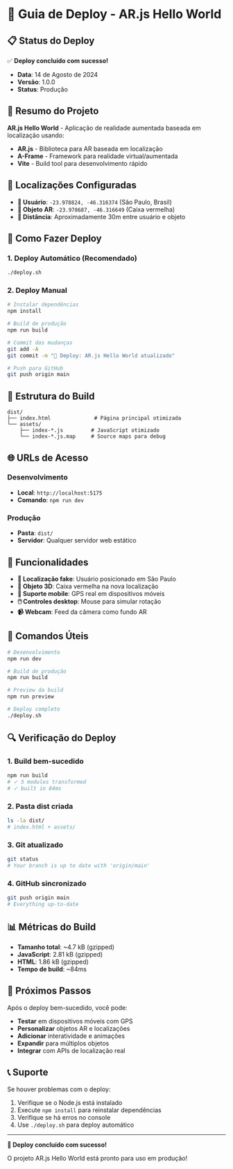 # 🚀 Guia de Deploy - AR.js Hello World

## 📋 **Status do Deploy**

✅ **Deploy concluído com sucesso!**
- **Data**: 14 de Agosto de 2024
- **Versão**: 1.0.0
- **Status**: Produção

## 🎯 **Resumo do Projeto**

**AR.js Hello World** - Aplicação de realidade aumentada baseada em localização usando:
- **AR.js** - Biblioteca para AR baseada em localização
- **A-Frame** - Framework para realidade virtual/aumentada
- **Vite** - Build tool para desenvolvimento rápido

## 📍 **Localizações Configuradas**

- **👤 Usuário**: `-23.978824, -46.316374` (São Paulo, Brasil)
- **🎲 Objeto AR**: `-23.978687, -46.316649` (Caixa vermelha)
- **📏 Distância**: Aproximadamente 30m entre usuário e objeto

## 🔧 **Como Fazer Deploy**

### **1. Deploy Automático (Recomendado)**
```bash
./deploy.sh
```

### **2. Deploy Manual**
```bash
# Instalar dependências
npm install

# Build de produção
npm run build

# Commit das mudanças
git add -A
git commit -m "🚀 Deploy: AR.js Hello World atualizado"

# Push para GitHub
git push origin main
```

## 📁 **Estrutura do Build**

```
dist/
├── index.html              # Página principal otimizada
└── assets/
    ├── index-*.js         # JavaScript otimizado
    └── index-*.js.map     # Source maps para debug
```

## 🌐 **URLs de Acesso**

### **Desenvolvimento**
- **Local**: `http://localhost:5175`
- **Comando**: `npm run dev`

### **Produção**
- **Pasta**: `dist/`
- **Servidor**: Qualquer servidor web estático

## 📱 **Funcionalidades**

- **📍 Localização fake**: Usuário posicionado em São Paulo
- **🎲 Objeto 3D**: Caixa vermelha na nova localização
- **📱 Suporte mobile**: GPS real em dispositivos móveis
- **🖱️ Controles desktop**: Mouse para simular rotação
- **📹 Webcam**: Feed da câmera como fundo AR

## 🚀 **Comandos Úteis**

```bash
# Desenvolvimento
npm run dev

# Build de produção
npm run build

# Preview da build
npm run preview

# Deploy completo
./deploy.sh
```

## 🔍 **Verificação do Deploy**

### **1. Build bem-sucedido**
```bash
npm run build
# ✓ 5 modules transformed
# ✓ built in 84ms
```

### **2. Pasta dist criada**
```bash
ls -la dist/
# index.html + assets/
```

### **3. Git atualizado**
```bash
git status
# Your branch is up to date with 'origin/main'
```

### **4. GitHub sincronizado**
```bash
git push origin main
# Everything up-to-date
```

## 📊 **Métricas do Build**

- **Tamanho total**: ~4.7 kB (gzipped)
- **JavaScript**: 2.81 kB (gzipped)
- **HTML**: 1.86 kB (gzipped)
- **Tempo de build**: ~84ms

## 🌟 **Próximos Passos**

Após o deploy bem-sucedido, você pode:
- **Testar** em dispositivos móveis com GPS
- **Personalizar** objetos AR e localizações
- **Adicionar** interatividade e animações
- **Expandir** para múltiplos objetos
- **Integrar** com APIs de localização real

## 📞 **Suporte**

Se houver problemas com o deploy:
1. Verifique se o Node.js está instalado
2. Execute `npm install` para reinstalar dependências
3. Verifique se há erros no console
4. Use `./deploy.sh` para deploy automático

---

**🎉 Deploy concluído com sucesso!**

O projeto AR.js Hello World está pronto para uso em produção!
